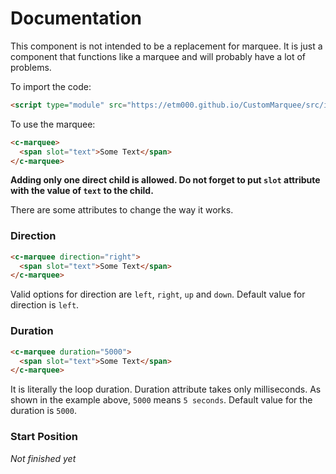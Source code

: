 # Documentation

This component is not intended to be a replacement for marquee. It is just a component that functions like a marquee and will probably have a lot of problems.

To import the code:
```html
<script type="module" src="https://etm000.github.io/CustomMarquee/src/index.js"></script>
```

To use the marquee:
```html
<c-marquee>
  <span slot="text">Some Text</span>
</c-marquee>
```

**Adding only one direct child is allowed. Do not forget to put `slot` attribute with the value of `text` to the child.**

There are some attributes to change the way it works.
### Direction
```html
<c-marquee direction="right">
  <span slot="text">Some Text</span>
</c-marquee>
```
Valid options for direction are `left`, `right`, `up` and `down`. Default value for direction is `left`.

### Duration
```html
<c-marquee duration="5000">
  <span slot="text">Some Text</span>
</c-marquee>
```
It is literally the loop duration. Duration attribute takes only milliseconds. As shown in the example above, `5000` means `5 seconds`. Default value for the duration is `5000`.

### Start Position
_Not finished yet_